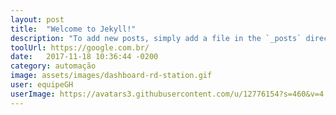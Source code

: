 ```yaml
---
layout: post
title:  "Welcome to Jekyll!"
description: "To add new posts, simply add a file in the `_posts` directory that follows the convention `YYYY-MM-DD-name-of-post.ext` and includes the necessary front matter. Take a look at the source for this post to get an idea about how it works."
toolUrl: https://google.com.br/
date:   2017-11-18 10:36:44 -0200
category: automação
image: assets/images/dashboard-rd-station.gif
user: equipeGH
userImage: https://avatars3.githubusercontent.com/u/12776154?s=460&v=4
---
```

